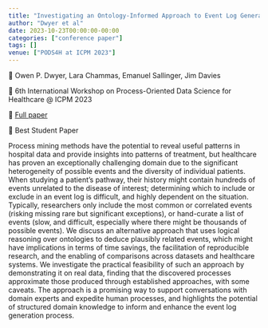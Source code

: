 ```yaml
---
title: "Investigating an Ontology-Informed Approach to Event Log Generation in Healthcare"
author: "Dwyer et al"
date: 2023-10-23T00:00:00-00:00
categories: ["conference paper"]
tags: []
venue: ["PODS4H at ICPM 2023"]
---
```



👥 Owen P. Dwyer, Lara Chammas, Emanuel Sallinger, Jim Davies

📕 6th International Workshop on Process-Oriented Data Science for Healthcare @ ICPM 2023

📄 [Full paper](https://link.springer.com/chapter/10.1007/978-3-031-56107-8_18)

🏅 Best Student Paper

Process mining methods have the potential to reveal useful patterns in hospital data and provide insights into patterns of treatment, but healthcare has proven an exceptionally challenging domain due to the significant heterogeneity of possible events and the diversity of individual patients. When studying a patient’s pathway, their history might contain hundreds of events unrelated to the disease of interest; determining which to include or exclude in an event log is difficult, and highly dependent on the situation. Typically, researchers only include the most common or correlated events (risking missing rare but significant exceptions), or hand-curate a list of events (slow, and difficult, especially where there might be thousands of possible events). We discuss an alternative approach that uses logical reasoning over ontologies to deduce plausibly related events, which might have implications in terms of time savings, the facilitation of reproducible research, and the enabling of comparisons across datasets and healthcare systems. We investigate the practical feasibility of such an approach by demonstrating it on real data, finding that the discovered processes approximate those produced through established approaches, with some caveats. The approach is a promising way to support conversations with domain experts and expedite human processes, and highlights the potential of structured domain knowledge to inform and enhance the event log generation process. 



